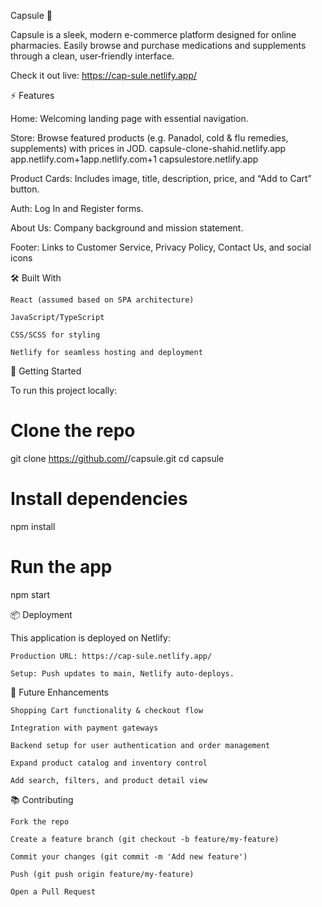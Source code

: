 
Capsule 💊

Capsule is a sleek, modern e-commerce platform designed for online pharmacies. Easily browse and purchase medications and supplements through a clean, user‑friendly interface.

Check it out live: https://cap-sule.netlify.app/

⚡ Features

   Home: Welcoming landing page with essential navigation.

Store: Browse featured products (e.g. Panadol, cold & flu remedies, supplements) with prices in JOD.
capsule-clone-shahid.netlify.app
app.netlify.com+1app.netlify.com+1
capsulestore.netlify.app

Product Cards: Includes image, title, description, price, and “Add to Cart” button.

Auth: Log In and Register forms.

About Us: Company background and mission statement.

Footer: Links to Customer Service, Privacy Policy, Contact Us, and social icons

🛠️ Built With

    React (assumed based on SPA architecture)

    JavaScript/TypeScript

    CSS/SCSS for styling

    Netlify for seamless hosting and deployment

🚀 Getting Started

To run this project locally:

# Clone the repo
git clone https://github.com/<your-username>/capsule.git
cd capsule

# Install dependencies
npm install

# Run the app
npm start

📦 Deployment

This application is deployed on Netlify:

    Production URL: https://cap-sule.netlify.app/

    Setup: Push updates to main, Netlify auto-deploys.

🔧 Future Enhancements

    Shopping Cart functionality & checkout flow

    Integration with payment gateways

    Backend setup for user authentication and order management

    Expand product catalog and inventory control

    Add search, filters, and product detail view

📚 Contributing

    Fork the repo

    Create a feature branch (git checkout -b feature/my-feature)

    Commit your changes (git commit -m 'Add new feature')

    Push (git push origin feature/my-feature)

    Open a Pull Request
